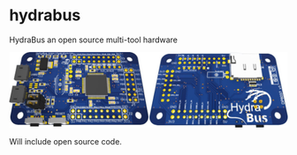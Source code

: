 hydrabus
========

HydraBus an open source multi-tool hardware

![HydraBus board](HydraBus_board.jpg)

Will include open source code.
